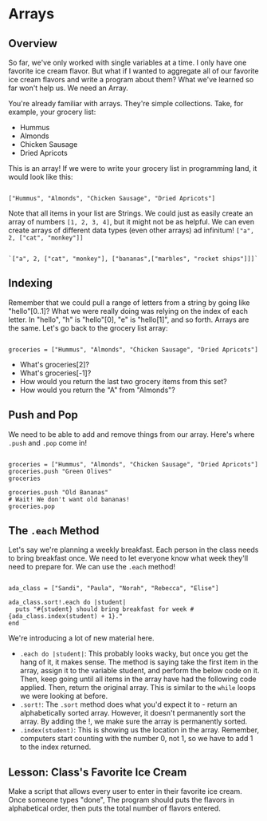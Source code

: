 # Arrays

## Overview
So far, we've only worked with single variables at a time. I only have one favorite ice cream flavor. But what if I wanted to aggregate all of our favorite ice cream flavors and write a program about them? What we've learned so far won't help us. We need an Array.

You're already familiar with arrays. They're simple collections. Take, for example, your grocery list:  

* Hummus
* Almonds
* Chicken Sausage
* Dried Apricots

This is an array! If we were to write your grocery list in programming land, it would look like this:
<pre><code>
["Hummus", "Almonds", "Chicken Sausage", "Dried Apricots"]
</code></pre>

Note that all items in your list are Strings. We could just as easily create an array of numbers `[1, 2, 3, 4]`, but it might not be as helpful. We can even create arrays of different data types (even other arrays) ad infinitum! `["a", 2, ["cat", "monkey"]]`
<pre><code>
`["a", 2, ["cat", "monkey"], ["bananas",["marbles", "rocket ships"]]]`
</code></pre>

## Indexing
Remember that we could pull a range of letters from a string by going like "hello"[0..1]? What we were really doing was relying on the index of each letter. In "hello", "h" is "hello"[0], "e" is "hello[1]", and so forth. Arrays are the same. Let's go back to the grocery list array:
<pre><code>
groceries = ["Hummus", "Almonds", "Chicken Sausage", "Dried Apricots"]
</code></pre>  

* What's groceries[2]?
* What's groceries[-1]?
* How would you return the last two grocery items from this set?
* How would you return the "A" from "Almonds"?

## Push and Pop
We need to be able to add and remove things from our array. Here's where `.push` and `.pop` come in!

<pre><code>
groceries = ["Hummus", "Almonds", "Chicken Sausage", "Dried Apricots"]
groceries.push "Green Olives"
groceries

groceries.push "Old Bananas"
# Wait! We don't want old bananas!
groceries.pop
</code></pre>

## The `.each` Method
Let's say we're planning a weekly breakfast. Each person in the class needs to bring breakfast once. We need to let everyone know what week they'll need to prepare for. We can use the `.each` method!

<pre><code>
ada_class = ["Sandi", "Paula", "Norah", "Rebecca", "Elise"]

ada_class.sort!.each do |student|
  puts "#{student} should bring breakfast for week #{ada_class.index(student) + 1}."
end
</code></pre>

We're introducing a lot of new material here.  

* `.each do |student|`: This probably looks wacky, but once you get the hang of it, it makes sense. The method is saying take the first item in the array, assign it to the variable student, and perform the below code on it. Then, keep going until all items in the array have had the following code applied. Then, return the original array. This is similar to the `while` loops we were looking at before.
* `.sort!`: The `.sort` method does what you'd expect it to - return an alphabetically sorted array. However, it doesn't permanently sort the array. By adding the !, we make sure the array is permanently sorted.
* `.index(student)`: This is showing us the location in the array. Remember, computers start counting with the number 0, not 1, so we have to add 1 to the index returned.

## Lesson: Class's Favorite Ice Cream
Make a script that allows every user to enter in their favorite ice cream. Once someone types "done", The program should puts the flavors in alphabetical order, then puts the total number of flavors entered.


